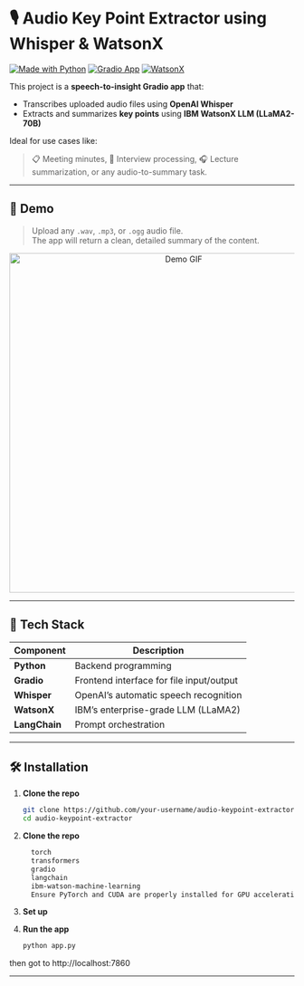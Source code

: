 # 🎙️ Audio Key Point Extractor using Whisper & WatsonX

[![Made with Python](https://img.shields.io/badge/Made%20with-Python-blue)](https://www.python.org/)
[![Gradio App](https://img.shields.io/badge/Built%20with-Gradio-orange)](https://gradio.app)
[![WatsonX](https://img.shields.io/badge/Powered%20by-WatsonX-blueviolet)](https://www.ibm.com/watsonx)

This project is a **speech-to-insight Gradio app** that:
- Transcribes uploaded audio files using **OpenAI Whisper**
- Extracts and summarizes **key points** using **IBM WatsonX LLM (LLaMA2-70B)**

Ideal for use cases like:
> 📋 Meeting minutes, 🎤 Interview processing, 🎧 Lecture summarization, or any audio-to-summary task.

---

## 🚀 Demo

> Upload any `.wav`, `.mp3`, or `.ogg` audio file.  
> The app will return a clean, detailed summary of the content.

<p align="center">
  <img src="https://github.com/your-username/audio-keypoint-extractor/assets/demo.gif" alt="Demo GIF" width="600"/>
</p>

---

## 🧠 Tech Stack

| Component        | Description                              |
|------------------|------------------------------------------|
| **Python**       | Backend programming                      |
| **Gradio**       | Frontend interface for file input/output |
| **Whisper**      | OpenAI’s automatic speech recognition    |
| **WatsonX**      | IBM’s enterprise-grade LLM (LLaMA2)      |
| **LangChain**    | Prompt orchestration                     |

---

## 🛠️ Installation

1. **Clone the repo**

    ```bash
    git clone https://github.com/your-username/audio-keypoint-extractor.git
    cd audio-keypoint-extractor

2. **Clone the repo**

    ```txt
      torch
      transformers
      gradio
      langchain
      ibm-watson-machine-learning
      Ensure PyTorch and CUDA are properly installed for GPU acceleration.

3. **Set up**
4. **Run the app**
     ```bash
     python app.py

then got to http://localhost:7860

---

